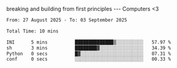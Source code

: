 breaking and building from first principles --- Computers <3

<!--START_SECTION:waka-->

```txt
From: 27 August 2025 - To: 03 September 2025

Total Time: 10 mins

INI      5 mins          ██████████████▒░░░░░░░░░░   57.97 %
sh       3 mins          ████████▓░░░░░░░░░░░░░░░░   34.39 %
Python   0 secs          █▓░░░░░░░░░░░░░░░░░░░░░░░   07.31 %
conf     0 secs          ░░░░░░░░░░░░░░░░░░░░░░░░░   00.33 %
```

<!--END_SECTION:waka-->
